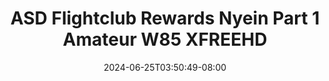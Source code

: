 --- 
title: "ASD Flightclub Rewards  Nyein Part 1 Amateur  W85  XFREEHD"
description: "nonton bokep ASD Flightclub Rewards  Nyein Part 1 Amateur  W85  XFREEHD full full vidio  "
date: 2024-06-25T03:50:49-08:00
file_code: "w1g1d9010ffy"
draft: false
cover: "xdi5gqn4wu5biq8d.jpg"
tags: ["ASD", "Flightclub", "Rewards", "Nyein", "Part", "Amateur", "XFREEHD", "bokep-indo", "bokep-viral", "bokep-ig"]
length: 1972
fld_id: "1483168"
foldername: "Asian s3x diary flightclub"
categories: ["Asian s3x diary flightclub"]
views: 0
---